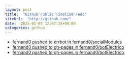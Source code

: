 ```yaml
---
layout: post
title:  "GitHub Public Timeline Feed"
siteUrl:  "http://github.com/"
date:  2025-01-07 12:07:28+00:00
categories: github
---
```

*  [fernand0 pushed to errbot in fernand0/socialModules](https://github.com/fernand0/socialModules/compare/0169e2e5b5...34fb810bbc)
*  [fernand0 pushed to gh-pages in fernand0/botElectrico](https://github.com/fernand0/botElectrico/compare/f0d77ad9d0...4080ffa51e)
*  [fernand0 pushed to gh-pages in fernand0/botElectrico](https://github.com/fernand0/botElectrico/compare/f5eb443716...205354f255)
